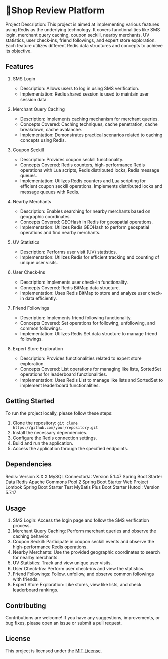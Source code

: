 # 🥘Shop Review Platform

Project Description: This project is aimed at implementing various features using Redis as the underlying technology. It covers functionalities like SMS login, merchant query caching, coupon seckill, nearby merchants, UV statistics, user check-ins, friend followings, and expert store exploration. Each feature utilizes different Redis data structures and concepts to achieve its objective.

## Features

1. SMS Login
   - Description: Allows users to log in using SMS verification.
   - Implementation: Redis shared session is used to maintain user session data.

2. Merchant Query Caching
   - Description: Implements caching mechanism for merchant queries.
   - Concepts Covered: Caching techniques, cache penetration, cache breakdown, cache avalanche.
   - Implementation: Demonstrates practical scenarios related to caching concepts using Redis.

3. Coupon Seckill
   - Description: Provides coupon seckill functionality.
   - Concepts Covered: Redis counters, high-performance Redis operations with Lua scripts, Redis distributed locks, Redis message queues.
   - Implementation: Utilizes Redis counters and Lua scripting for efficient coupon seckill operations. Implements distributed locks and message queues with Redis.

4. Nearby Merchants
   - Description: Enables searching for nearby merchants based on geographic coordinates.
   - Concepts Covered: GEOHash in Redis for geospatial operations.
   - Implementation: Utilizes Redis GEOHash to perform geospatial operations and find nearby merchants.

5. UV Statistics
   - Description: Performs user visit (UV) statistics.
   - Implementation: Utilizes Redis for efficient tracking and counting of unique user visits.

6. User Check-Ins
   - Description: Implements user check-in functionality.
   - Concepts Covered: Redis BitMap data structure.
   - Implementation: Uses Redis BitMap to store and analyze user check-in data efficiently.

7. Friend Followings
   - Description: Implements friend following functionality.
   - Concepts Covered: Set operations for following, unfollowing, and common followings.
   - Implementation: Utilizes Redis Set data structure to manage friend followings.

8. Expert Store Exploration
   - Description: Provides functionalities related to expert store exploration.
   - Concepts Covered: List operations for managing like lists, SortedSet operations for leaderboard functionalities.
   - Implementation: Uses Redis List to manage like lists and SortedSet to implement leaderboard functionalities.

## Getting Started

To run the project locally, please follow these steps:

1. Clone the repository: `git clone https://github.com/your/repository.git`
2. Install the necessary dependencies.
3. Configure the Redis connection settings.
4. Build and run the application.
5. Access the application through the specified endpoints.

## Dependencies

Redis: Version X.X.X
MySQL Connector/J: Version 5.1.47
Spring Boot Starter Data Redis
Apache Commons Pool 2
Spring Boot Starter Web
Project Lombok
Spring Boot Starter Test
MyBatis Plus Boot Starter
Hutool: Version 5.7.17

## Usage

1. SMS Login: Access the login page and follow the SMS verification process.
2. Merchant Query Caching: Perform merchant queries and observe the caching behavior.
3. Coupon Seckill: Participate in coupon seckill events and observe the high-performance Redis operations.
4. Nearby Merchants: Use the provided geographic coordinates to search for nearby merchants.
5. UV Statistics: Track and view unique user visits.
6. User Check-Ins: Perform user check-ins and view the statistics.
7. Friend Followings: Follow, unfollow, and observe common followings with friends.
8. Expert Store Exploration: Like stores, view like lists, and check leaderboard rankings.

## Contributing

Contributions are welcome! If you have any suggestions, improvements, or bug fixes, please open an issue or submit a pull request.

## License

This project is licensed under the [MIT License](https://opensource.org/licenses/MIT).
